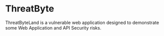 # ThreatByte
ThreatByteLand is a vulnerable web application designed to demonstrate some Web Application and API Security risks.
